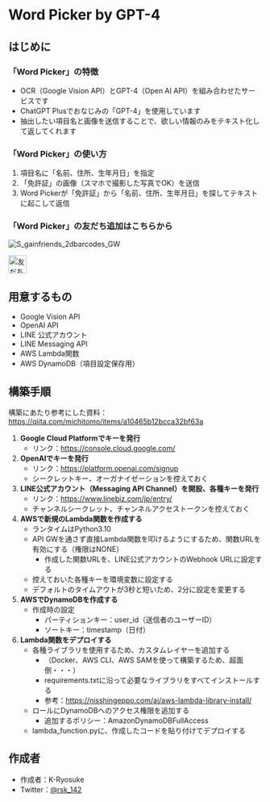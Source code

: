 # Word Picker by GPT-4
## はじめに
### 「Word Picker」の特徴
* OCR（Google Vision API）とGPT-4（Open AI API）を組み合わせたサービスです
* ChatGPT Plusでおなじみの「GPT-4」を使用しています
* 抽出したい項目名と画像を送信することで、欲しい情報のみをテキスト化して返してくれます

### 「Word Picker」の使い方
1. 項目名に「名前、住所、生年月日」を指定
2. 「免許証」の画像（スマホで撮影した写真でOK）を送信
3. Word Pickerが「免許証」から「名前、住所、生年月日」を探してテキストに起こして返信

### 「Word Picker」の友だち追加はこちらから
![S_gainfriends_2dbarcodes_GW](https://github.com/ryosuke1129/word-picker/assets/71242610/f2fc1b95-a8df-48c4-a79e-4a3afa68fd05)

<a href="https://lin.ee/3NHGiSd"><img src="https://scdn.line-apps.com/n/line_add_friends/btn/ja.png" alt="友だち追加" height="36" border="0"></a>

## 用意するもの
* Google Vision API
* OpenAI API
* LINE 公式アカウント
* LINE Messaging API
* AWS Lambda関数
* AWS DynamoDB（項目設定保存用）

## 構築手順
構築にあたり参考にした資料：<https://qiita.com/michitomo/items/a10465b12bcca32bf63a>

1. __Google Cloud Platformでキーを発行__
    * リンク：<https://console.cloud.google.com/>
2. __OpenAIでキーを発行__
    * リンク：<https://platform.openai.com/signup>
    * シークレットキー、オーガナイゼーションを控えておく
3. __LINE公式アカウント（Messaging API Channel）を開設、各種キーを発行__
    * リンク：<https://www.linebiz.com/jp/entry/>
    * チャンネルシークレット、チャンネルアクセストークンを控えておく
4. __AWSで新規のLambda関数を作成する__
    * ランタイムはPython3.10
    * API GWを通さず直接Lambda関数を叩けるようにするため、関数URLを有効にする（権限はNONE）
        * 作成した関数URLを、LINE公式アカウントのWebhook URLに設定する
    * 控えておいた各種キーを環境変数に設定する
    * デフォルトのタイムアウトが3秒と短いため、2分に設定を変更する
5. __AWSでDynamoDBを作成する__
    * 作成時の設定
        * パーティションキー：user_id（送信者のユーザーID）
        * ソートキー：timestamp（日付）
6. __Lambda関数をデプロイする__
    * 各種ライブラリを使用するため、カスタムレイヤーを追加する
        * （Docker、AWS CLI、AWS SAMを使って構築するため、超面倒・・・）
        * requirements.txtに沿って必要なライブラリをすべてインストールする
        * 参考：<https://nisshingeppo.com/ai/aws-lambda-library-install/>
    * ロールにDynamoDBへのアクセス権限を追加する
        * 追加するポリシー：AmazonDynamoDBFullAccess
    * lambda_function.pyに、作成したコードを貼り付けてデプロイする

## 作成者
* 作成者：K-Ryosuke
* Twitter：[@rsk_142](https://twitter.com/rsk_142)
